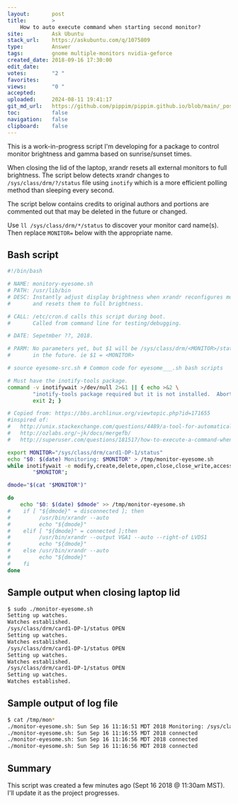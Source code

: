 ```yaml
---
layout:       post
title:        >
    How to auto execute command when starting second monitor?
site:         Ask Ubuntu
stack_url:    https://askubuntu.com/q/1075809
type:         Answer
tags:         gnome multiple-monitors nvidia-geforce
created_date: 2018-09-16 17:30:00
edit_date:    
votes:        "2 "
favorites:    
views:        "0 "
accepted:     
uploaded:     2024-08-11 19:41:17
git_md_url:   https://github.com/pippim/pippim.github.io/blob/main/_posts/2018/2018-09-16-How-to-auto-execute-command-when-starting-second-monitor_.md
toc:          false
navigation:   false
clipboard:    false
---
```


This is a work-in-progress script I'm developing for a package to control monitor brightness and gamma based on sunrise/sunset times.

When closing the lid of the laptop, xrandr resets all external monitors to full brightness. The script below detects xrandr changes to `/sys/class/drm/?/status` file using `inotify` which is a more efficient polling method than sleeping every second.

The script below contains credits to original authors and portions are commented out that may be deleted in the future or changed.

Use `ll /sys/class/drm/*/status` to discover your monitor card name(s). Then replace `MONITOR=` below with the appropriate name.



## Bash script

``` bash
#!/bin/bash

# NAME: monitory-eyesome.sh
# PATH: /usr/lib/bin
# DESC: Instantly adjust display brightness when xrandr reconfigures monitors
#       and resets them to full brightness.

# CALL: /etc/cron.d calls this script during boot.
#       Called from command line for testing/debugging.

# DATE: Sepetmber ??, 2018.

# PARM: No parameters yet, but $1 will be /sys/class/drm/<MONITOR>/status
#       in the future. ie $1 = <MONITOR>

# source eyesome-src.sh # Common code for eyesome___.sh bash scripts

# Must have the inotify-tools package.
command -v inotifywait >/dev/null 2>&1 || { echo >&2 \
        "inotify-tools package required but it is not installed.  Aborting."; \
        exit 2; }

# Copied from: https://bbs.archlinux.org/viewtopic.php?id=171655
#inspired of: 
#   http://unix.stackexchange.com/questions/4489/a-tool-for-automatically-applying-randr-configuration-when-external-display-is-p
#   http://ozlabs.org/~jk/docs/mergefb/
#   http://superuser.com/questions/181517/how-to-execute-a-command-whenever-a-file-changes/181543#181543

export MONITOR="/sys/class/drm/card1-DP-1/status"
echo "$0: $(date) Monitoring: $MONITOR" > /tmp/monitor-eyesome.sh
while inotifywait -e modify,create,delete,open,close,close_write,access \
        "$MONITOR";

dmode="$(cat "$MONITOR")"

do
    echo "$0: $(date) $dmode" >> /tmp/monitor-eyesome.sh
#    if [ "${dmode}" = disconnected ]; then
#         /usr/bin/xrandr --auto
#         echo "${dmode}"
#    elif [ "${dmode}" = connected ];then
#         /usr/bin/xrandr --output VGA1 --auto --right-of LVDS1
#         echo "${dmode}"
#    else /usr/bin/xrandr --auto
#         echo "${dmode}"
#    fi
done
```

## Sample output when closing laptop lid

``` bash
$ sudo ./monitor-eyesome.sh
Setting up watches.
Watches established.
/sys/class/drm/card1-DP-1/status OPEN 
Setting up watches.
Watches established.
/sys/class/drm/card1-DP-1/status OPEN 
Setting up watches.
Watches established.
/sys/class/drm/card1-DP-1/status OPEN 
Setting up watches.
Watches established.
```

## Sample output of log file

``` bash
$ cat /tmp/mon*
./monitor-eyesome.sh: Sun Sep 16 11:16:51 MDT 2018 Monitoring: /sys/class/drm/card1-DP-1/status
./monitor-eyesome.sh: Sun Sep 16 11:16:55 MDT 2018 connected
./monitor-eyesome.sh: Sun Sep 16 11:16:56 MDT 2018 connected
./monitor-eyesome.sh: Sun Sep 16 11:16:56 MDT 2018 connected
```

## Summary

This script was created a few minutes ago (Sept 16 2018 @ 11:30am MST). I'll update it as the project progresses.
